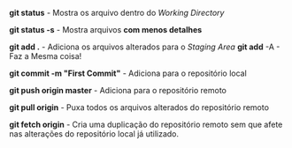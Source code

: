 **git status**  - Mostra os arquivo dentro do *Working Directory*

**git status -s** - Mostra arquivos **com menos detalhes** 

**git add .** - Adiciona os arquivos alterados para o *Staging Area*
**git add** -A - Faz a Mesma coisa!

**git commit -m "First Commit"** - Adiciona para o repositório local 

**git push origin master** - Adiciona para o repositório remoto

**git pull origin** - Puxa todos os arquivos alterados do repositório remoto

**git fetch origin** - Cria uma duplicação do repositório remoto sem que afete nas alterações do repositório local já utilizado.
<!--stackedit_data:
eyJoaXN0b3J5IjpbNjYyODA4NDY4XX0=
-->